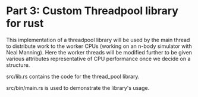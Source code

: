 # Part 3: Custom Threadpool library for rust

This implementation of a threadpool library will be used by the main thread to distribute work to the worker CPUs (working on an n-body simulator with Neal Manning). Here the worker threads will be modified further to be given various attributes representative of CPU performance once we decide on a structure.

src/lib.rs contains the code for the thread_pool library.

src/bin/main.rs is used to demonstrate the library's usage.



